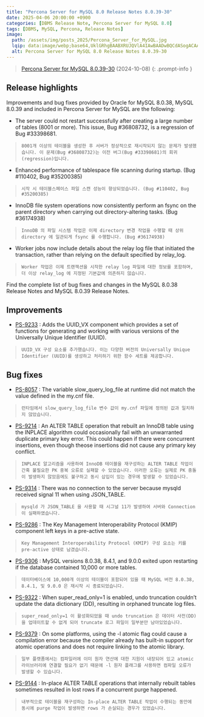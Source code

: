```yaml
---
title: "Percona Server for MySQL 8.0 Release Notes 8.0.39-30"
date: 2025-04-06 20:00:00 +0900
categories: [DBMS Release Note, Percona Server for MySQL 8.0]
tags: [DBMS, MySQL, Percona, Release Notes]
image:
  path: /assets/img/posts_2025/Percona_Server_for_MySQL.jpg
  lqip: data:image/webp;base64,UklGRhgBAABXRUJQVlA4IAwBAADwBQCdASogACAAPm0qkUYkIiGhMBgMAIANiUAWI3JzUBM1EetKtOpv62bapqVOiP9xek71uFiocAD++g+Bbg7nDaAbZO/dwsyF8NgAs+2QcaWV9mx11MqNK6eF8kwAfxdffojwIH+LfFvi28emn3JH+nye9f1M39h+Oe+qSCH1rWZsL3QgMQVXpLiw+EIQSy8ENzwkdqoWthmM5rSrXeMgSnbgi797H0Dw96NCPHQT4POhbVOrWr05dcFYG
  alt: Percona Server for MySQL 8.0 Release Notes 8.0.39-30
---
```


> <a href="https://docs.percona.com/percona-server/8.0/release-notes/8.0.39-30.html" target="_blank">Percona Server for MySQL 8.0.39-30</a> (2024-10-08)
{: .prompt-info }

## Release highlights
Improvements and bug fixes provided by Oracle for MySQL 8.0.38, MySQL 8.0.39 and included in Percona Server for MySQL are the following:

- The server could not restart successfully after creating a large number of tables (8001 or more). This issue, Bug #36808732, is a regression of Bug #33398681.
> `8001개 이상의 테이블을 생성한 후 서버가 정상적으로 재시작되지 않는 문제가 발생했습니다. 이 문제(Bug #36808732)는 이전 버그(Bug #33398681)의 회귀(regression)입니다.`

- Enhanced performance of tablespace file scanning during startup. (Bug #110402, Bug #35200385)
> `시작 시 테이블스페이스 파일 스캔 성능이 향상되었습니다. (Bug #110402, Bug #35200385)`

- InnoDB file system operations now consistently perform an fsync on the parent directory when carrying out directory-altering tasks. (Bug #36174938)
> `InnoDB 의 파일 시스템 작업은 이제 directory 변경 작업을 수행할 때 상위 directory 에 일관되게 fsync 를 수행합니다. (Bug #36174938)`

- Worker jobs now include details about the relay log file that initiated the transaction, rather than relying on the default specified by relay_log.
> `Worker 작업은 이제 트랜잭션을 시작한 relay log 파일에 대한 정보를 포함하며, 더 이상 relay_log 에 지정된 기본값에 의존하지 않습니다.`

Find the complete list of bug fixes and changes in the MySQL 8.0.38 Release Notes and MySQL 8.0.39 Release Notes.

## Improvements

- <a href="https://perconadev.atlassian.net/browse/PS-9233" target="_blank">PS-9233</a> : Adds the UUID_VX component which provides a set of functions for generating and working with various versions of the Universally Unique Identifier (UUID).
> `UUID_VX 구성 요소를 추가했습니다. 이는 다양한 버전의 Universally Unique Identifier (UUID)를 생성하고 처리하기 위한 함수 세트를 제공합니다.`

## Bug fixes

- <a href="https://perconadev.atlassian.net/browse/PS-8057" target="_blank">PS-8057</a> : The variable slow_query_log_file at runtime did not match the value defined in the my.cnf file.
> `런타임에서 slow_query_log_file 변수 값이 my.cnf 파일에 정의된 값과 일치하지 않았습니다.`


- <a href="https://perconadev.atlassian.net/browse/PS-9214" target="_blank">PS-9214</a> : An ALTER TABLE operation that rebuilt an InnoDB table using the INPLACE algorithm could occasionally fail with an unwarranted duplicate primary key error. This could happen if there were concurrent insertions, even though theose insertions did not cause any primary key conflict.
> `INPLACE 알고리즘을 사용하여 InnoDB 테이블을 재구성하는 ALTER TABLE 작업이 간혹 불필요한 PK 중복 오류로 실패할 수 있었습니다. 이러한 오류는 실제로 PK 충돌이 발생하지 않았음에도 불구하고 동시 삽입이 있는 경우에 발생할 수 있었습니다.`


- <a href="https://perconadev.atlassian.net/browse/PS-9314" target="_blank">PS-9314</a> : There was no connection to the server because mysqld received signal 11 when using JSON_TABLE.
> `mysqld 가 JSON_TABLE 을 사용할 때 시그널 11가 발생하여 서버와 Connection 이 실패하였습니다.`


- <a href="https://perconadev.atlassian.net/browse/PS-9286" target="_blank">PS-9286</a> : The Key Management Interoperability Protocol (KMIP) component left keys in a pre-active state.
> `Key Management Interoperability Protocol (KMIP) 구성 요소는 키를 pre-active 상태로 남겼습니다.`


- <a href="https://perconadev.atlassian.net/browse/PS-9306" target="_blank">PS-9306</a> : MySQL versions 8.0.38, 8.4.1, and 9.0.0 exited upon restarting if the database contained 10,000 or more tables.
> `데이터베이스에 10,000개 이상의 테이블이 포함되어 있을 때 MySQL 버전 8.0.38, 8.4.1, 및 9.0.0 은 재시작 시 종료되었습니다.`


- <a href="https://perconadev.atlassian.net/browse/PS-9322" target="_blank">PS-9322</a> : When super_read_only=1 is enabled, undo truncation couldn’t update the data dictionary (DD), resulting in orphaned truncate log files.
> `super_read_only=1 이 활성화되었을 때 undo truncation 은 데이터 사전(DD)을 업데이트할 수 없게 되어 truncate 로그 파일이 일부분만 남아있었습니다.`


- <a href="https://perconadev.atlassian.net/browse/PS-9379" target="_blank">PS-9379</a> : On some platforms, using the -l atomic flag could cause a compilation error because the compiler already has built-in support for atomic operations and does not require linking to the atomic library.
> `일부 플랫폼에서는 컴파일러에 이미 원자 연산에 대한 지원이 내장되어 있고 atomic 라이브러리에 연결할 필요가 없기 때문에 -l 원자 플래그를 사용하면 컴파일 오류가 발생할 수 있습니다.`


- <a href="https://perconadev.atlassian.net/browse/PS-9144" target="_blank">PS-9144</a> : In-place ALTER TABLE operations that internally rebuilt tables sometimes resulted in lost rows if a concurrent purge happened.
> `내부적으로 테이블을 재구성하는 In-place ALTER TABLE 작업이 수행되는 동안에 동시에 purge 작업이 발생하면 rows 가 손실되는 경우가 있었습니다.`